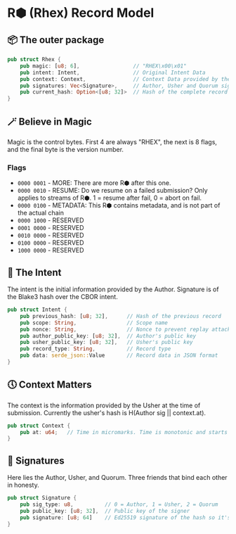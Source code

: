 # R⬢ (Rhex) Record Model

## 📦 The outer package

```rust
pub struct Rhex {
    pub magic: [u8; 6],                 // "RHEX\x00\x01"
    pub intent: Intent,                 // Original Intent Data
    pub context: Context,               // Context Data provided by the rec. usher
    pub signatures: Vec<Signature>,     // Author, Usher and Quorum signatures
    pub current_hash: Option<[u8; 32]>  // Hash of the complete record
}
```

## 🪄 Believe in Magic

Magic is the control bytes. First 4 are always "RHEX", the next is 8 flags, and the final byte is the version number.

### Flags

-   `0000 0001` - MORE: There are more R⬢ after this one.
-   `0000 0010` - RESUME: Do we resume on a failed submission? Only applies to streams of R⬢. 1 = resume after fail, 0 = abort on fail.
-   `0000 0100` - METADATA: This R⬢ contains metadata, and is not part of the actual chain
-   `0000 1000` - RESERVED
-   `0001 0000` - RESERVED
-   `0010 0000` - RESERVED
-   `0100 0000` - RESERVED
-   `1000 0000` - RESERVED

## 📜 The Intent

The intent is the initial information provided by the Author. Signature is of the Blake3 hash over the CBOR intent.

```rust
pub struct Intent {
    pub previous_hash: [u8; 32],      // Hash of the previous record
    pub scope: String,                // Scope name
    pub nonce: String,                // Nonce to prevent replay attacks
    pub author_public_key: [u8; 32],  // Author's public key
    pub usher_public_key: [u8; 32],   // Usher's public key
    pub record_type: String,          // Record type
    pub data: serde_json::Value       // Record data in JSON format
}
```

## 🕔 Context Matters

The context is the information provided by the Usher at the time of submission. Currently the usher's hash is H(Author sig || context.at).

```rust
pub struct Context {
    pub at: u64;   // Time in micromarks. Time is monotonic and starts at 0 so no need for i128 here.
}
```

## 🔑 Signatures

Here lies the Author, Usher, and Quorum. Three friends that bind each other in honesty.

```rust
pub struct Signature {
    pub sig_type: u8,          // 0 = Author, 1 = Usher, 2 = Quorum
    pub public_key: [u8; 32],  // Public key of the signer
    pub signature: [u8; 64]    // Ed25519 signature of the hash so it's always 64 bytes
}
```

